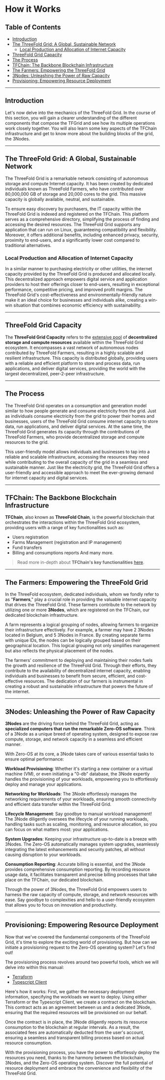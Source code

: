 <h1> How it Works </h1>

<h2> Table of Contents </h2>

- [Introduction](#introduction)
- [The ThreeFold Grid: A Global, Sustainable Network](#the-threefold-grid-a-global-sustainable-network)
  - [Local Production and Allocation of Internet Capacity](#local-production-and-allocation-of-internet-capacity)
- [ThreeFold Grid Capacity](#threefold-grid-capacity)
- [The Process](#the-process)
- [TFChain: The Backbone Blockchain Infrastructure](#tfchain-the-backbone-blockchain-infrastructure)
- [The Farmers: Empowering the ThreeFold Grid](#the-farmers-empowering-the-threefold-grid)
- [3Nodes: Unleashing the Power of Raw Capacity](#3nodes-unleashing-the-power-of-raw-capacity)
- [Provisioning: Empowering Resource Deployment](#provisioning-empowering-resource-deployment)

***

## Introduction

Let's now delve into the mechanics of the ThreeFold Grid. In the course of this section, you will gain a clearer understanding of the different components that compose the TFGrid and see how its multiple operations work closely together. You will also learn some key aspects of the TFChain infrastructure and get to know more about the building blocks of the grid, the 3Nodes.

***

## The ThreeFold Grid: A Global, Sustainable Network

The ThreeFold Grid is a remarkable network consisting of autonomous storage and compute Internet capacity. It has been created by dedicated individuals known as ThreeFold Farmers, who have contributed over 80,000,000 GB of storage and 20,000 cores to the grid. This massive capacity is globally available, neutral, and sustainable.

To ensure easy discovery by purchasers, the IT capacity within the ThreeFold Grid is indexed and registered on the TFChain. This platform serves as a comprehensive directory, simplifying the process of finding and accessing the desired resources. The ThreeFold Grid supports any application that can run on Linux, guaranteeing compatibility and flexibility. Moreover, it offers additional benefits, including enhanced privacy, security, proximity to end-users, and a significantly lower cost compared to traditional alternatives.

### Local Production and Allocation of Internet Capacity

In a similar manner to purchasing electricity or other utilities, the internet capacity provided by the ThreeFold Grid is produced and allocated locally. This decentralized approach empowers digital service and application providers to host their offerings closer to end-users, resulting in exceptional performance, competitive pricing, and improved profit margins. The ThreeFold Grid's cost-effectiveness and environmentally-friendly nature make it an ideal choice for businesses and individuals alike, creating a win-win situation that combines economic efficiency with sustainability.

***

## ThreeFold Grid Capacity

The __ThreeFold Grid Capacity__ refers to the [extensive pool](https://dashboard.grid.tf/explorer/statistics) of __decentralized storage and compute resources__ available within the ThreeFold Grid ecosystem. It encompasses a vast network of autonomous nodes contributed by ThreeFold Farmers, resulting in a highly scalable and resilient infrastructure. This capacity is distributed globally, providing users with a reliable and efficient platform to store and process data, run applications, and deliver digital services, providing the world with the largest decentralized, peer-2-peer infrastructure.

***

## The Process

The ThreeFold Grid operates on a consumption and generation model similar to how people generate and consume electricity from the grid. Just as individuals consume electricity from the grid to power their homes and businesses, users of the ThreeFold Grid consume internet capacity to store data, run applications, and deliver digital services. At the same time, the ThreeFold Grid generates its capacity through the contributions of ThreeFold Farmers, who provide decentralized storage and compute resources to the grid.

This user-friendly model allows individuals and businesses to tap into a reliable and scalable infrastructure, accessing the resources they need while contributing to the overall capacity of the grid in a seamless and sustainable manner. Just like the electricity grid, the ThreeFold Grid offers a user-friendly and accessible approach to meet the ever-growing demand for internet capacity and digital services.

***

## TFChain: The Backbone Blockchain Infrastructure

__TFChain__, also known as __ThreeFold Chain__, is the powerful blockchain that orchestrates the interactions within the ThreeFold Grid ecosystem, providing users with a range of key functionalities such as:

- Users registration
- Farms Management (registration and IP management)
- Fund transfers
- Billing and consumptions reports
And many more.

> Read more in-depth about __TFChain's key functionalities__  [here](../concepts/tfchain.md).

***

## The Farmers: Empowering the ThreeFold Grid

In the ThreeFold ecosystem, dedicated individuals, whom we fondly refer to as "__Farmers__," play a crucial role in providing the valuable internet capacity that drives the ThreeFold Grid. These farmers contribute to the network by utilizing one or more __3Nodes__, which are registered on the TFChain, our dedicated blockchain infrastructure.

A farm represents a logical grouping of nodes, allowing farmers to organize their infrastructure effectively. For example, a farmer may have 2 3Nodes located in Belgium, and 5 3Nodes in France. By creating separate farms with unique IDs, the nodes can be logically grouped based on their geographical location. This logical grouping not only simplifies management but also reflects the physical placement of the nodes.

The farmers' commitment to deploying and maintaining their nodes fuels the growth and resilience of the ThreeFold Grid. Through their efforts, they contribute to the availability of decentralized internet capacity, enabling individuals and businesses to benefit from secure, efficient, and cost-effective resources. The dedication of our farmers is instrumental in creating a robust and sustainable infrastructure that powers the future of the internet.

***

## 3Nodes: Unleashing the Power of Raw Capacity

__3Nodes__ are the driving force behind the ThreeFold Grid, acting as __specialized computers that run the remarkable Zero-OS software__. Think of a 3Node as a unique breed of operating system, designed to expose raw compute, storage, and network capacity in a seamless and efficient manner.

With Zero-OS at its core, a 3Node takes care of various essential tasks to ensure optimal performance:

__Workload Provisioning__: Whether it's starting a new container or a virtual machine (VM), or even initiating a "0-db" database, the 3Node expertly handles the provisioning of your workloads, empowering you to effortlessly deploy and manage your applications.

__Networking for Workloads__: The 3Node effortlessly manages the networking requirements of your workloads, ensuring smooth connectivity and efficient data transfer within the ThreeFold Grid.

__Lifecycle Management__: Say goodbye to manual workload management! The 3Node diligently oversees the lifecycle of your running workloads, handling tasks such as scaling, monitoring, and resource allocation, so you can focus on what matters most: your applications.

__System Upgrades__: Keeping your infrastructure up-to-date is a breeze with 3Nodes. The Zero-OS automatically manages system upgrades, seamlessly integrating the latest enhancements and security patches, all without causing disruption to your workloads.

__Consumption Reporting__: Accurate billing is essential, and the 3Node provides comprehensive consumption reporting. By recording resource usage data, it facilitates transparent and precise billing processes that take place on the TFChain, our dedicated blockchain.

Through the power of 3Nodes, the ThreeFold Grid empowers users to harness the raw capacity of compute, storage, and network resources with ease. Say goodbye to complexities and hello to a user-friendly ecosystem that allows you to focus on innovation and productivity.

***

## Provisioning: Empowering Resource Deployment

Now that we've covered the fundamental components of the ThreeFold Grid, it's time to explore the exciting world of provisioning. But how can we initiate a provisioning request to the Zero-OS operating system? Let's find out!

The provisioning process revolves around two powerful tools, which we will delve into within this manual:

- [Terraform](../terraform/terraform_readme.md)
- [Typescript Client](../javascript/grid3_javascript_readme.md)

Here's how it works: First, we gather the necessary deployment information, specifying the workloads we want to deploy. Using either Terraform or the Typescript Client, we create a contract on the blockchain. This contract acts as an agreement between us and a dedicated 3Node, ensuring that the required resources will be provisioned on our behalf.

Once the contract is in place, the 3Node diligently reports its resource consumption to the blockchain at regular intervals. As a result, the associated fees are automatically deducted from the user's account, ensuring a seamless and transparent billing process based on actual resource consumption.

With the provisioning process, you have the power to effortlessly deploy the resources you need, thanks to the harmony between the blockchain, 3Nodes, and the Zero-OS operating system. Discover the full potential of resource deployment and embrace the convenience and flexibility of the ThreeFold Grid.
